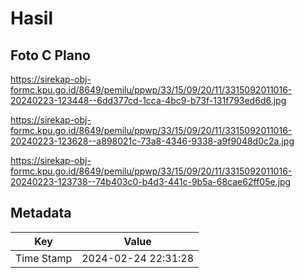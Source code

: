 # Hasil

## Foto C Plano

https://sirekap-obj-formc.kpu.go.id/8649/pemilu/ppwp/33/15/09/20/11/3315092011016-20240223-123448--6dd377cd-1cca-4bc9-b73f-131f793ed6d6.jpg

https://sirekap-obj-formc.kpu.go.id/8649/pemilu/ppwp/33/15/09/20/11/3315092011016-20240223-123628--a898021c-73a8-4346-9338-a9f9048d0c2a.jpg

https://sirekap-obj-formc.kpu.go.id/8649/pemilu/ppwp/33/15/09/20/11/3315092011016-20240223-123738--74b403c0-b4d3-441c-9b5a-68cae62ff05e.jpg


## Metadata

| Key        | Value               |
| ---------- | ------------------- |
| Time Stamp | 2024-02-24 22:31:28 |



